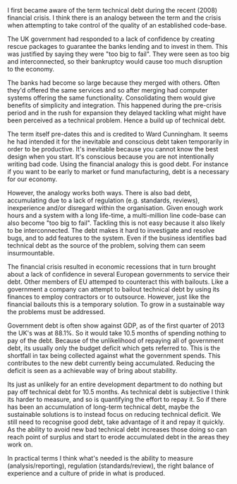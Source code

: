 I first became aware of the term technical debt during the recent (2008) financial crisis. I think there is an analogy between the term and the crisis when attempting to take control of the quality of an established code-base.

The UK government had responded to a lack of confidence by creating rescue packages to guarantee the banks lending and to invest in them. This was justified by saying they were "too big to fail". They were seen as too big and interconnected, so their bankruptcy would cause too much disruption to the economy.

The banks had become so large because they merged with others. Often they'd offered the same services and so after merging had computer systems offering the same functionality. Consolidating them would give benefits of simplicity and integration. This happened during the pre-crisis period and in the rush for expansion they delayed tackling what might have been perceived as a technical problem. Hence a build up of technical debt.

The term itself pre-dates this and is credited to Ward Cunningham. It seems he had intended it for the inevitable and conscious debt taken temporarily in order to be productive. It's inevitable because you cannot know the best design when you start. It's conscious because you are not intentionally writing bad code. Using the financial analogy this is good debt. For instance if you want to be early to market or fund manufacturing, debt is a necessary for our economy.

However, the analogy works both ways. There is also bad debt, accumulating due to a lack of regulation (e.g. standards, reviews), inexperience and/or disregard within the organisation. Given enough work hours and a system with a long life-time, a multi-million line code-base can also become "too big to fail". Tackling this is not easy because it also likely to be interconnected. The debt makes it hard to investigate and resolve  bugs, and to add features to the system.  Even if the business identifies bad technical debt as the source of the problem, solving them can seem insurmountable.

The financial crisis resulted in economic recessions that in turn brought about a lack of confidence in several European governments to service their debt. Other members of EU attemped to counteract this with bailouts. Like a government a company can attempt to bailout technical debt by using its finances to employ contractors or to outsource. However, just like the financial bailouts this is a temporary solution. To grow in a sustainable way the problems must be addressed.

Government debt is often show against GDP, as of the first quarter of 2013 the UK's was at 88.1%.  So it would take 10.5 months of spending nothing to pay of the debt. Because of the unlikelihood of repaying all of government debt, its usually only the budget deficit which gets referred to. This is the shortfall in tax being collected against what the government spends. This contributes to the new debt currently being accumulated. Reducing the deficit is seen as a achievable way of bring about stability.

Its just as unlikely for an entire development department to do nothing but pay off technical debt for 10.5 months.  As technical debt is subjective I think its harder to measure, and so is quantifying the effort to repay it. So if there has been an accumulation of long-term technical debt, maybe the sustainable solutions is to instead focus on reducing technical deficit. We still need to recognise good debt, take advantage of it and repay it quickly. As the ability to avoid new bad technical debt increases those doing so can reach point of surplus and start to erode accumulated debt in the areas they work on.

In practical terms I think what's needed is the ability to measure (analysis/reporting), regulation (standards/review), the right balance of experience and a culture of pride in what is produced.

